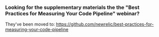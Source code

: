 ### Looking for the supplementary materials the the "Best Practices for Measuring Your Code Pipeline" webinar? ###

They've been moved to: https://github.com/newrelic/best-practices-for-measuring-your-code-pipeline
